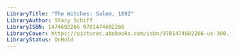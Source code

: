 ```yaml
---
LibraryTitle: "The Witches: Salem, 1692"
LibraryAuthor: Stacy Schiff
LibraryISBN: 1474602266 9781474602266
LibraryCover: https://pictures.abebooks.com/isbn/9781474602266-us-300.jpg
LibraryStatus: OnHold
---
```

